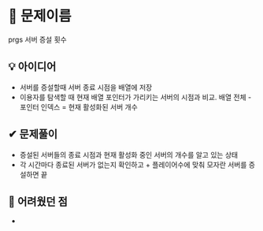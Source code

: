 # 🔎 문제이름

prgs 서버 증설 횟수

## 💡 아이디어

- 서버를 증설할때 서버 종료 시점을 배열에 저장
- 이용자를 탐색할 때 현재 배열 포인터가 가리키는 서버의 시점과 비교. 배열 전체 - 포인터 인덱스 = 현재 활성화된 서버 개수

## ✔ 문제풀이

- 증설된 서버들의 종료 시점과 현재 활성화 중인 서버의 개수를 알고 있는 상태
- 각 시간마다 종료된 서버가 없는지 확인하고 + 플레이어수에 맞춰 모자란 서버를 증설하면 끝

## 🤕 어려웠던 점

-
